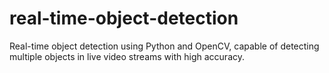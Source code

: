 # real-time-object-detection
Real-time object detection using Python and OpenCV, capable of detecting multiple objects in live video streams with high accuracy.
